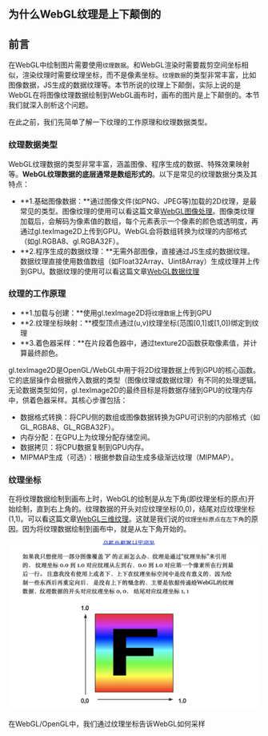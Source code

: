 ## 为什么WebGL纹理是上下颠倒的

## 前言
在WebGL中绘制图片需要使用`纹理数据`。和WebGL渲染时需要裁剪空间坐标相似，渲染纹理时需要纹理坐标，而不是像素坐标。`纹理数据`的类型非常丰富，比如图像数据，JS生成的数据纹理等。本节所说的纹理上下颠倒，实际上说的是WebGL在将图像纹理数据绘制到WebGL画布时，画布的图片是上下颠倒的。本节我们就深入剖析这个问题。

在此之前，我们先简单了解一下纹理的工作原理和纹理数据类型。


### 纹理数据类型
WebGL纹理数据的类型非常丰富，涵盖图像、程序生成的数据、特殊效果映射等。**WebGL纹理数据的底层通常是数组形式的**。以下是常见的纹理数据分类及其特点：
- **1.基础图像数据：**通过图像文件(如PNG、JPEG等)加载的2D纹理，是最常见的类型。图像纹理的使用可以看这篇文章[WebGL图像处理](https://webglfundamentals.org/webgl/lessons/zh_cn/webgl-image-processing.html)。图像类纹理加载后，会解码为像素值的数组，每个元素表示一个像素的颜色或透明度，再通过gl.texImage2D上传到GPU。WebGL会将数组转换为纹理的内部格式（如gl.RGBA8、gl.RGBA32F）。
- **2.程序生成的数据纹理：**无需外部图像，直接通过JS生成的数据纹理。数据纹理直接使用数值数组（如Float32Array、Uint8Array）生成纹理并上传到GPU。数据纹理的使用可以看这篇文章[WebGL数据纹理](https://webglfundamentals.org/webgl/lessons/zh_cn/webgl-data-textures.html)


### 纹理的工作原理
- **1.加载与创建：**使用gl.texImage2D将`纹理数据`上传到GPU
- **2.纹理坐标映射：**模型顶点通过(u,v)纹理坐标(范围[0,1]或[1,0])绑定到纹理
- **3.着色器采样：**在片段着色器中，通过texture2D函数获取像素值，并计算最终颜色。


gl.texImage2D是OpenGL/WebGL中用于将2D纹理数据上传到GPU的核心函数。它的底层操作会根据传入数据的类型（图像纹理或数据纹理）有不同的处理逻辑。无论数据类型如何，gl.texImage2D的最终目标是将数据存储到GPU的纹理内存中，供着色器采样。其核心步骤包括：

- 数据格式转换：将CPU侧的数组或图像数据转换为GPU可识别的内部格式（如 GL_RGBA8、GL_RGBA32F）。
- 内存分配：在GPU上为纹理分配存储空间。
- 数据拷贝：将CPU数据复制到GPU内存。
- MIPMAP生成（可选）：根据参数自动生成多级渐远纹理（MIPMAP）。

### 纹理坐标
在将纹理数据绘制到画布上时，WebGL的绘制是从左下角(即纹理坐标的原点)开始绘制，直到右上角的。纹理数据的开头对应纹理坐标(0,0)，结尾对应纹理坐标(1,1)。可以看这篇文章[WebGL三维纹理](https://webglfundamentals.org/webgl/lessons/zh_cn/webgl-3d-textures.html)。这就是我们说的`纹理坐标原点在左下角`的原因。因为将纹理数据绘制到画布中，就是从左下角开始的。

![image](../../easy-webgl/coor_01.jpg)

在WebGL/OpenGL中，我们通过纹理坐标告诉WebGL如何采样